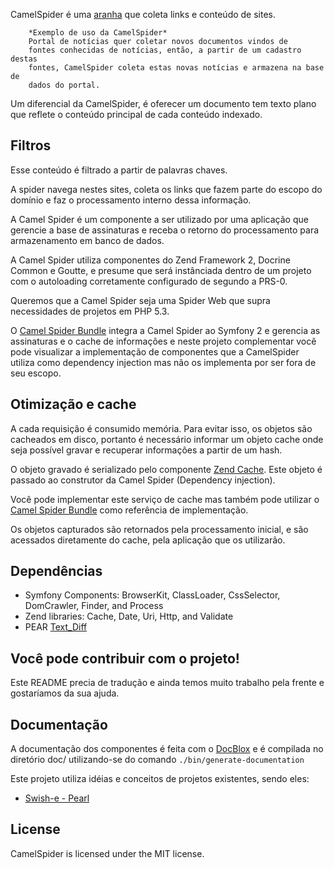 
CamelSpider é uma [aranha](http://www.camel-spiders.net/) que coleta links e conteúdo de sites.

        *Exemplo de uso da CamelSpider*
        Portal de notícias quer coletar novos documentos vindos de
        fontes conhecidas de notícias, então, a partir de um cadastro destas
        fontes, CamelSpider coleta estas novas notícias e armazena na base de
        dados do portal.

Um diferencial da CamelSpider, é oferecer um documento tem texto plano
que reflete o conteúdo principal de cada conteúdo indexado.

## Filtros

Esse conteúdo é filtrado a partir de palavras chaves.

A spider navega nestes sites, coleta os links que fazem parte do escopo do domínio e faz o processamento interno dessa informação.

A Camel Spider é um componente a ser utilizado por uma aplicação que gerencie a base de assinaturas e receba o retorno do processamento para armazenamento em banco de dados.

A Camel Spider utiliza componentes do Zend Framework 2, Docrine Common e Goutte, e presume que será instânciada dentro de um projeto com o autoloading corretamente configurado de segundo a PRS-0.

Queremos que a Camel Spider seja uma Spider Web que supra necessidades de projetos em PHP 5.3.

O [Camel Spider Bundle](http://github.com/gpupo/CamelSpiderBundle) integra a Camel Spider ao Symfony 2 e gerencia as assinaturas e o cache de informações e neste projeto complementar você pode visualizar a implementação de componentes que a CamelSpider utiliza como dependency injection mas não os implementa por ser fora de seu escopo.


## Otimização e cache

A cada requisição é consumido memória.
Para evitar isso, os objetos são cacheados em disco, portanto é
necessário informar um objeto cache onde seja possível gravar e
recuperar informações a partir de um hash.


O objeto gravado é serializado pelo componente [Zend Cache](http://framework.zend.com/manual/en/zend.cache.html).
Este objeto é passado ao construtor da Camel Spider (Dependency
injection).

Você pode implementar este serviço de cache mas também pode utilizar o  [Camel Spider Bundle](http://github.com/gpupo/CamelSpiderBundle) como referência de implementação.


Os objetos capturados são retornados pela processamento inicial, e são
acessados diretamente do cache, pela aplicação que os utilizarão.

## Dependências

* Symfony Components: BrowserKit, ClassLoader, CssSelector, DomCrawler, Finder, and Process
* Zend libraries: Cache, Date, Uri, Http, and Validate
* PEAR [Text_Diff](http://pear.php.net/package/Text_Diff)

## Você pode contribuir com o projeto!

Este README precia de tradução e ainda temos muito trabalho pela frente e gostaríamos da sua ajuda.

## Documentação

A documentação dos componentes é feita com o [DocBlox](http://www.docblox-project.org/) 
e é compilada no diretório doc/ utilizando-se do comando
`./bin/generate-documentation`

Este projeto utiliza idéias e conceitos de projetos existentes, sendo eles:

* [Swish-e - Pearl](http://swish-e.org/docs/spider.html)


## License

CamelSpider is licensed under the MIT license. 
